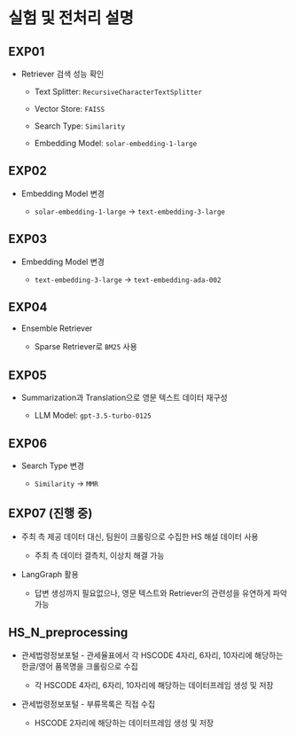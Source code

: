 # 실험 및 전처리 설명

## EXP01

- Retriever 검색 성능 확인

    - Text Splitter: `RecursiveCharacterTextSplitter`

    - Vector Store: `FAISS`

    - Search Type: `Similarity`

    - Embedding Model: `solar-embedding-1-large`

## EXP02

- Embedding Model 변경

    - `solar-embedding-1-large` → `text-embedding-3-large`

## EXP03

- Embedding Model 변경

    - `text-embedding-3-large` → `text-embedding-ada-002`

## EXP04

- Ensemble Retriever

    - Sparse Retriever로 `BM25` 사용

## EXP05

- Summarization과 Translation으로 영문 텍스트 데이터 재구성

    - LLM Model: `gpt-3.5-turbo-0125`

## EXP06

- Search Type 변경

    - `Similarity` → `MMR`

## EXP07 (진행 중)

- 주최 측 제공 데이터 대신, 팀원이 크롤링으로 수집한 HS 해설 데이터 사용

    - 주최 측 데이터 결측치, 이상치 해결 가능

- LangGraph 활용

    - 답변 생성까지 필요없으나, 영문 텍스트와 Retriever의 관련성을 유연하게 파악 가능

## HS_N_preprocessing

- 관세법령정보포털 - 관세율표에서 각 HSCODE 4자리, 6자리, 10자리에 해당하는 한글/영어 품목명을 크롤링으로 수집

    - 각 HSCODE 4자리, 6자리, 10자리에 해당하는 데이터프레임 생성 및 저장

- 관세법령정보포털 - 부류목록은 직접 수집

    - HSCODE 2자리에 해당하는 데이터프레임 생성 및 저장